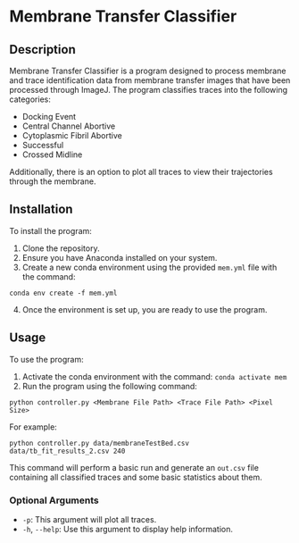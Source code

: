 # Membrane Transfer Classifier

## Description
Membrane Transfer Classifier is a program designed to process membrane and trace identification data from membrane transfer images that have been processed through ImageJ. The program classifies traces into the following categories:
- Docking Event
- Central Channel Abortive
- Cytoplasmic Fibril Abortive
- Successful
- Crossed Midline

Additionally, there is an option to plot all traces to view their trajectories through the membrane.

## Installation

To install the program:

1. Clone the repository.
2. Ensure you have Anaconda installed on your system.
3. Create a new conda environment using the provided `mem.yml` file with the command: 

`conda env create -f mem.yml`

4. Once the environment is set up, you are ready to use the program.

## Usage

To use the program:

1. Activate the conda environment with the command: `conda activate mem`
2. Run the program using the following command:

`python controller.py <Membrane File Path> <Trace File Path> <Pixel Size>`

For example:

`python controller.py data/membraneTestBed.csv data/tb_fit_results_2.csv 240`

This command will perform a basic run and generate an `out.csv` file containing all classified traces and some basic statistics about them.

### Optional Arguments

- `-p`: This argument will plot all traces.
- `-h`, `--help`: Use this argument to display help information.
